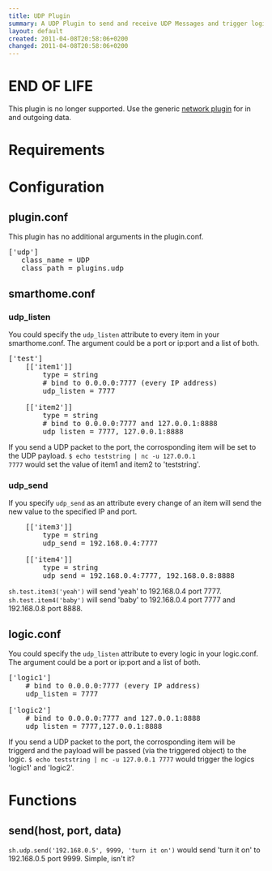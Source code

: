 ```yaml
---
title: UDP Plugin
summary: A UDP Plugin to send and receive UDP Messages and trigger logics.
layout: default
created: 2011-04-08T20:58:06+0200
changed: 2011-04-08T20:58:06+0200
---
```



END OF LIFE
===========

This plugin is no longer supported. Use the generic [network plugin](../network/) for in and outgoing data.


Requirements
============

Configuration
=============
plugin.conf
-----------
This plugin has no additional arguments in the plugin.conf.
<pre>
['udp']
   class_name = UDP
   class_path = plugins.udp
</pre>

smarthome.conf
--------------

### udp_listen
You could specify the `udp_listen` attribute to every item in your smarthome.conf. The argument could be a port or ip:port and a list of both.
<pre>
['test']
    [['item1']]
        type = string
        # bind to 0.0.0.0:7777 (every IP address)
        udp_listen = 7777

    [['item2']]
        type = string
        # bind to 0.0.0.0:7777 and 127.0.0.1:8888
        udp_listen = 7777, 127.0.0.1:8888
</pre>
If you send a UDP packet to the port, the corrosponding item will be set to the UDP payload.
<code>$ echo teststring | nc -u 127.0.0.1 7777</code> would set the value of item1 and item2 to 'teststring'.

### udp_send
If you specify `udp_send` as an attribute every change of an item will send the new value to the specified IP and port.
<pre>
    [['item3']]
        type = string
        udp_send = 192.168.0.4:7777

    [['item4']]
        type = string
        udp_send = 192.168.0.4:7777, 192.168.0.8:8888
</pre>

<code>sh.test.item3('yeah')</code> will send 'yeah' to 192.168.0.4 port 7777.
<code>sh.test.item4('baby')</code> will send 'baby' to 192.168.0.4 port 7777 and 192.168.0.8 port 8888.

logic.conf
----------
You could specify the `udp_listen` attribute to every logic in your logic.conf. The argument could be a port or ip:port and a list of both.
<pre>
['logic1']
    # bind to 0.0.0.0:7777 (every IP address)
    udp_listen = 7777

['logic2']
    # bind to 0.0.0.0:7777 and 127.0.0.1:8888
    udp_listen = 7777,127.0.0.1:8888
</pre>
If you send a UDP packet to the port, the corrosponding item will be triggerd and the payload will be passed (via the triggered object) to the logic.
<code>$ echo teststring | nc -u 127.0.0.1 7777</code> would trigger the logics 'logic1' and 'logic2'.

Functions
=========

send(host, port, data)
----------------------
<code>sh.udp.send('192.168.0.5', 9999, 'turn it on')</code> would send 'turn it on' to 192.168.0.5 port 9999. Simple, isn't it?


